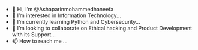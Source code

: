 - 👋 Hi, I’m @Ashaparinmohammedhaneefa
- 👀 I’m interested in Information Technology...
- 🌱 I’m currently learning Python and Cybersecurity...
- 💞️ I’m looking to collaborate on Ethical hacking and Product Development with its Support...
- 📫 How to reach me ...

<!---
Ashaparinmohammedhaneefa/Ashaparinmohammedhaneefa is a ✨ special ✨ repository because its `README.md` (this file) appears on your GitHub profile.
You can click the Preview link to take a look at your changes.
--->
